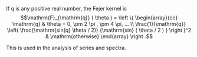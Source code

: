 If q is any positive real number, the Fejer kernel is
$$\mathrm{F}_{\mathrm{q}} ( \theta ) = \left \{
\begin{array}{cc}
  \mathrm{q} & \theta = 0, \pm 2 \pi , \pm 4 \pi, ... \\
  \frac{1}{\mathrm{q}} \left( \frac{\mathrm{sin(q} \theta / 2)}
       {\mathrm{sin} ( \theta / 2 ) }  \right )^2 & \mathrm{otherwise} 
\end{array}
\right .$$

This is used in the analysis of series and spectra.
